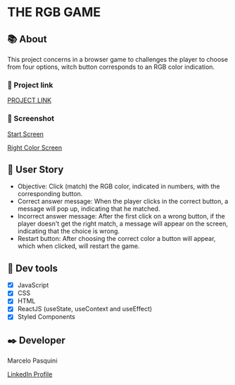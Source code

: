 # THE RGB GAME


## 📚 About

This project concerns in a browser game to challenges the player to choose from four options, witch button corresponds to an RGB color indication.

### 📱 Project link

[PROJECT LINK](https://mpasquini-desktop-tip-calculator.netlify.app/)

### 📸 Screenshot

[Start Screen]( https://github.com/MarceloPasquiniB/React-rgb-color-game/blob/master/Screenshots/RGB-Game-start-screen.png)

[Right Color Screen]( https://github.com/MarceloPasquiniB/React-rgb-color-game/blob/master/Screenshots/RGB-game-correct-anwser-screen.png)


## 📝 User Story

-	Objective: Click (match) the RGB color, indicated in numbers, with the corresponding button.
-	Correct answer message: When the player clicks in the correct button, a message will pop up, indicating that he matched.
-	Incorrect answer message: After the first click on a wrong button, if the player doesn't get the right match, a message will appear on the screen, indicating that the choice is wrong.
-	Restart button: After choosing the correct color a button will appear, which when clicked, will restart the game.


## 🔧 Dev tools


-	[X] JavaScript
-	[X] CSS
-	[X] HTML
-	[X] ReactJS (useState, useContext and useEffect)
-	[X] Styled Components

## ✒️ Developer

Marcelo Pasquini

[LinkedIn Profile](https://www.linkedin.com/in/mpbrazil/)
